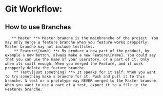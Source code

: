 # Git Workflow:
##    How to use Branches
       ** Master **> Master branche is the mainbranche of the project. You may only merge a feature branche when you feature works propperly. Master branche may not include testfiles.
        ** Feature\[name] **> By produce a new part of the product, by example a new button, always make a new Feature\[name]. You could say that you can use the name of your userstory, or a part of it. Only when its small enough. When you merged the Feature, and it work propperly delete the feature branche.
        ** Test\[just something] **> It speaks for it self. When you want to try something make a branche for it. Push and pull it to this branche. A test or a prototype may NEVER merged to the Master branche. When you want to use a part of a test, export it to a file in the Feature\ branche.